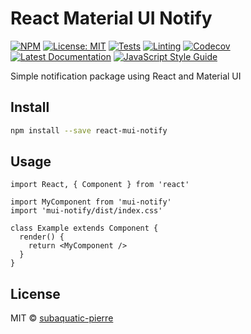 # React Material UI Notify

[![NPM](https://img.shields.io/npm/v/react-mui-notify.svg)](https://www.npmjs.com/package/react-mui-notify)
[![License: MIT](https://img.shields.io/badge/license-MIT-blue)](https://github.com/subaquatic-pierre/postmanager/blob/main/LICENSE)
[![Tests](https://github.com/subaquatic-pierre/postmanager/workflows/Tests/badge.svg)](https://github.com/subaquatic-pierre/postmanager/actions/workflows/1_tests.yml)
[![Linting](https://github.com/subaquatic-pierre/postmanager/workflows/Linting/badge.svg)](https://github.com/subaquatic-pierre/postmanager/actions/workflows/3_linting.yml)
[![Codecov](https://codecov.io/gh/subaquatic-pierre/postmanager/branch/main/graph/badge.svg?token=lQUanTQKRO)](https://codecov.io/gh/subaquatic-pierre/postmanager)
[![Latest Documentation](https://img.shields.io/badge/docs-latest-brightgreen)](https://subaquatic-pierre.github.io/postmanager)
[![JavaScript Style Guide](https://img.shields.io/badge/code_style-airbnb_typescript-brightgreen.svg)](https://airbnb.io/javascript/react/)

Simple notification package using React and Material UI

## Install

```bash
npm install --save react-mui-notify
```

## Usage

```tsx
import React, { Component } from 'react'

import MyComponent from 'mui-notify'
import 'mui-notify/dist/index.css'

class Example extends Component {
  render() {
    return <MyComponent />
  }
}
```

## License

MIT © [subaquatic-pierre](https://github.com/subaquatic-pierre)
